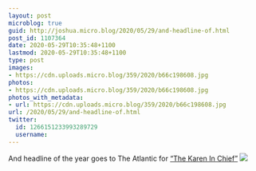 ```yaml
---
layout: post
microblog: true
guid: http://joshua.micro.blog/2020/05/29/and-headline-of.html
post_id: 1107364
date: 2020-05-29T10:35:48+1100
lastmod: 2020-05-29T10:35:48+1100
type: post
images:
- https://cdn.uploads.micro.blog/359/2020/b66c198608.jpg
photos:
- https://cdn.uploads.micro.blog/359/2020/b66c198608.jpg
photos_with_metadata:
- url: https://cdn.uploads.micro.blog/359/2020/b66c198608.jpg
url: /2020/05/29/and-headline-of.html
twitter:
  id: 1266151233993289729
  username: 
---
```

And headline of the year goes to The Atlantic for [“The Karen In Chief”](https://www.theatlantic.com/ideas/archive/2020/05/trump-social-media-scarborough/612193/)
 ![](https://joshwithers.blog/uploads/2020/b66c198608.jpg)
